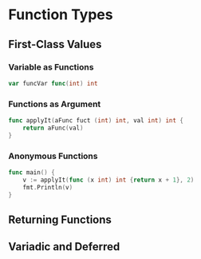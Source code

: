 # Function Types

## First-Class Values

### Variable as Functions

```go
var funcVar func(int) int
```

### Functions as Argument

```go
func applyIt(aFunc fuct (int) int, val int) int {
    return aFunc(val)
}
```

### Anonymous Functions

```go
func main() {
    v := applyIt(func (x int) int {return x + 1}, 2)
    fmt.Println(v)
}
```

## Returning Functions

## Variadic and Deferred
